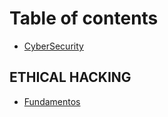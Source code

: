 # Table of contents

* [CyberSecurity](README.md)

## ETHICAL HACKING

* [Fundamentos](ethical-hacking/fundamentos.md)
